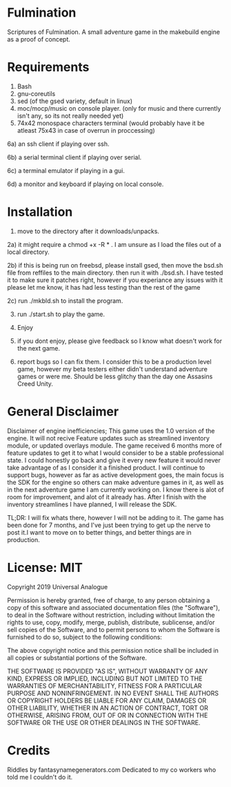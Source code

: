 # Fulmination
Scriptures of Fulmination.  A small adventure game in the makebuild engine as a proof of concept.

# Requirements
1) Bash
2) gnu-coreutils
3) sed (of the gsed variety, default in linux)
4) moc/mocp/music on console player. (only for music and there currently
   isn't any, so its not really needed yet)
5) 74x42 monospace characters terminal (would probably have it be atleast 75x43 in case of
   overrun in proccessing)

6a) an ssh client if playing over ssh.

6b) a serial terminal client if playing over serial.

6c) a terminal emulator if playing in a gui.

6d) a monitor and keyboard if playing on local console.


# Installation
1) move to the directory after it downloads/unpacks.

2a) it might require a chmod +x -R * . I am unsure as I load the files out of a local directory.

2b) if this is being run on freebsd, please install gsed, then move the bsd.sh file from reffiles to the
    main directory.  then run it with ./bsd.sh.  I have tested it to make sure it patches right, however
    if you experiance any issues with it please let me know, it has had less testing than the rest
    of the game
 
2c) run ./mkbld.sh to install the program.

3) run ./start.sh to play the game.

4) Enjoy

5) if you dont enjoy, please give feedback so I know what doesn't work for the next game.

6) report bugs so I can fix them.  I consider this to be a production level game, however
   my beta testers either didn't understand adventure games or were me.  Should be less
   glitchy than the day one Assasins Creed Unity.
   

# General Disclaimer
Disclaimer of engine inefficiencies;  This game uses the 1.0 version of the engine.
It will not recive Feature updates such as streamlined inventory module, or updated
overlays module.  The game received 6 months more of feature updates to get it to
what I would consider to be a stable professional state.  I could honestly go back and
give it every new feature it would never take advantage of as I consider it a finished
product.  I will continue to support bugs, however as far as active development goes,
the main focus is the SDK for the engine so others can make adventure games in it,
as well as in the next adventure game I am currently working on.  I know there is alot
of room for improvement, and alot of it already has.  After I finish with the inventory
streamlines I have planned, I will release the SDK.  

TL;DR: I will fix whats there, however I will not be adding to it.  The game has been done
for 7 months, and I've just been trying to get up the nerve to post it.I want to move on
to better things, and better things are in production.

# License: MIT

Copyright 2019 Universal Analogue

Permission is hereby granted, free of charge, to any person obtaining a copy of this software and
associated documentation files (the "Software"), to deal in the Software without restriction,
including without limitation the rights to use, copy, modify, merge, publish, distribute, sublicense,
and/or sell copies of the Software, and to permit persons to whom the Software is furnished to do so,
subject to the following conditions:

The above copyright notice and this permission notice shall be included in all copies or
substantial portions of the Software.

THE SOFTWARE IS PROVIDED "AS IS", WITHOUT WARRANTY OF ANY KIND, EXPRESS OR IMPLIED, INCLUDING BUT NOT
LIMITED TO THE WARRANTIES OF MERCHANTABILITY, FITNESS FOR A PARTICULAR PURPOSE AND NONINFRINGEMENT. IN
NO EVENT SHALL THE AUTHORS OR COPYRIGHT HOLDERS BE LIABLE FOR ANY CLAIM, DAMAGES OR OTHER LIABILITY,
WHETHER IN AN ACTION OF CONTRACT, TORT OR OTHERWISE, ARISING FROM, OUT OF OR IN CONNECTION WITH THE
SOFTWARE OR THE USE OR OTHER DEALINGS IN THE SOFTWARE.

# Credits
Riddles by fantasynamegenerators.com
Dedicated to my co workers who told me I couldn't do it.
